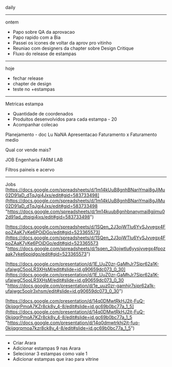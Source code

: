 daily

---

ontem
- Papo sobre QA da aprovacao
- Papo rapido com a Bia
- Passei os icones de voltar da aprov pro vitinho
- Reuniao com designers da chapter sobre Design Critique
- Fluxo do release de estampas

---

hoje
- fechar release
- chapter de design
- teste no +estampas

---

Metricas estampa
- Quantidade de coordenados
- Produitos desenvolvidos para cada estampa - 20
- Acompanhar colecao


Planejamento - doc
Lu
NaNA
Apresentacao
Faturamento x Faturamento medio

Qual cor vende mais?

JOB
Engenharia
FARM LAB

Filtros paineis e acervo

---

Jobs
[https://docs.google.com/spreadsheets/d/1m14kUuB8gnhBNanYmai8gJjMu02D91aD_dTqJgj4Jxs/edit#gid=583733498](https://docs.google.com/spreadsheets/d/1m14kUuB8gnhBNanYmai8gJjMu02D91aD_dTqJgj4Jxs/edit#gid=583733498 "https://docs.google.com/spreadsheets/d/1m14kuub8gnhbnanymai8gjjmu02d91ad_dtqjgj4jxs/edit#gid=583733498")

[https://docs.google.com/spreadsheets/d/1SQen_2J3ojWTlu6YySJvvegx4FpoZAaK7yKe6POiDGo/edit#gid=523365573](https://docs.google.com/spreadsheets/d/1SQen_2J3ojWTlu6YySJvvegx4FpoZAaK7yKe6POiDGo/edit#gid=523365573 "https://docs.google.com/spreadsheets/d/1sqen_2j3ojwtlu6yysjvvegx4fpozaak7yke6poidgo/edit#gid=523365573")

[https://docs.google.com/presentation/d/1E_UuZ0zr-GaMhJr7Sipr62a1K-ufajwgC5ooLR3XHsM/edit#slide=id.g90659dc073_0_30](https://docs.google.com/presentation/d/1E_UuZ0zr-GaMhJr7Sipr62a1K-ufajwgC5ooLR3XHsM/edit#slide=id.g90659dc073_0_30 "https://docs.google.com/presentation/d/1e_uuz0zr-gamhjr7sipr62a1k-ufajwgc5oolr3xhsm/edit#slide=id.g90659dc073_0_30")

[https://docs.google.com/presentation/d/14q0DMwtRkHJ2jt-FuQ-0kijqgrPmoA7KZr8ck8y_4-8/edit#slide=id.gc69b0bc77a_1_5](https://docs.google.com/presentation/d/14q0DMwtRkHJ2jt-FuQ-0kijqgrPmoA7KZr8ck8y_4-8/edit#slide=id.gc69b0bc77a_1_5 "https://docs.google.com/presentation/d/14q0dmwtrkhj2jt-fuq-0kijqgrpmoa7kzr8ck8y_4-8/edit#slide=id.gc69b0bc77a_1_5")

---

- Criar Arara
- Adicionar estampas 9 nas Arara
- Selecionar 3 estampas como vale 1
- Adicionar estampas que irao para vitrine
